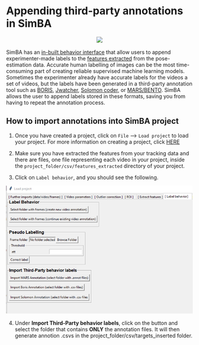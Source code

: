 # Appending third-party annotations in SimBA

<p align="center">
<img src="https://github.com/sgoldenlab/simba/blob/master/images/third_party_annot.png" />
</p>

SimBA has an [in-built behavior interface](https://github.com/sgoldenlab/simba/blob/master/docs/labelling_aggression_tutorial.md) that allow users to append experimenter-made labels to the [features extracted](https://github.com/sgoldenlab/simba/blob/master/docs/tutorial.md#step-5-extract-features) from the pose-estimation data. Accurate human labelling of images can be the most time-consuming part of creating reliable supervised machine learning models. Sometimes the experimenter already have accurate labels for the videos a set of videos, but the labels have been generated in a third-party annotation tool such as [BORIS]( https://www.boris.unito.it/), [Jwatcher](https://www.jwatcher.ucla.edu/), [Solomon coder](https://solomon.andraspeter.com/), or [MARS/BENTO](https://github.com/neuroethology/bentoMAT). SimBA allows the user to append labels stored in these formats, saving you from having to repeat the annotation process. 


## How to import annotations into SimBA project

1. Once you have created a project, click on `File` --> `Load project` to load your project. For more information on creating a project, click [HERE](https://github.com/sgoldenlab/simba/blob/master/docs/tutorial.md#part-1-create-a-new-project-1)

2. Make sure you have extracted the features from your tracking data and there are files, one file representing each video in your project, inside the `project_folder/csv/features_extracted` directory of your project. 

3. Click on `Label behavior`, and you should see the following.

<p align="center">
<img src=/images/lblbehavior.PNG />
</p>

4. Under **Import Third-Party behavior labels**, click on the button and select the folder that contains **ONLY** the annotation files. It will then generate annotion .csvs in the project_folder/csv/targets_inserted folder.

